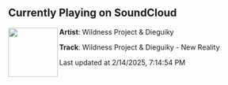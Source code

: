 ## Currently Playing on SoundCloud

[<img align="left" width="100" src="https://i1.sndcdn.com/artworks-HnfTYU2zV6kLG1fW-Wrdiiw-t500x500.jpg">](https://soundcloud.com/dnzrecords/wildness-project-dieguiky-new-reality)

**Artist**: Wildness Project & Dieguiky 

**Track**: Wildness Project & Dieguiky - New Reality

Last updated at 2/14/2025, 7:14:54 PM
